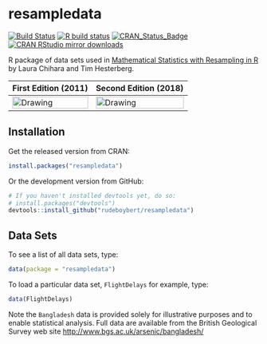 
<!-- README.md is generated from README.Rmd. Please edit that file -->

# resampledata

<!-- badges: start -->

[![Build
Status](https://travis-ci.org/rudeboybert/resampledata.png?branch=master)](https://travis-ci.org/rudeboybert/resampledata)
[![R build
status](https://github.com/rudeboybert/resampledata/workflows/R-CMD-check/badge.svg)](https://github.com/rudeboybert/resampledata/actions)
[![CRAN\_Status\_Badge](http://www.r-pkg.org/badges/version/resampledata)](http://cran.r-project.org/package=resampledata)
[![CRAN RStudio mirror
downloads](http://cranlogs.r-pkg.org/badges/resampledata)](http://www.r-pkg.org/pkg/resampledata)
<!-- badges: end -->

R package of data sets used in [Mathematical Statistics with Resampling
in R](https://sites.google.com/site/chiharahesterberg/) by Laura Chihara
and Tim Hesterberg.

| First Edition (2011)                                         | Second Edition (2018)                                        |
| ------------------------------------------------------------ | ------------------------------------------------------------ |
| <img src="man/figures/ed1.png" alt="Drawing" width="100%" /> | <img src="man/figures/ed2.png" alt="Drawing" width="100%" /> |

## Installation

Get the released version from CRAN:

``` r
install.packages("resampledata")
```

Or the development version from GitHub:

``` r
# If you haven't installed devtools yet, do so:
# install.packages("devtools")
devtools::install_github("rudeboybert/resampledata")
```

## Data Sets

To see a list of all data sets, type:

``` r
data(package = "resampledata")
```

To load a particular data set, `FlightDelays` for example, type:

``` r
data(FlightDelays)
```

Note the `Bangladesh` data is provided solely for illustrative purposes
and to enable statistical analysis. Full data are available from the
British Geological Survey web site
<http://www.bgs.ac.uk/arsenic/bangladesh/>
